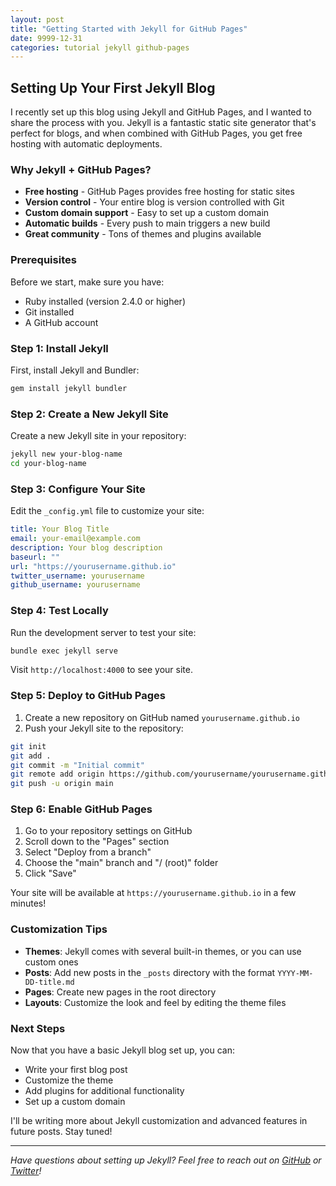 ```yaml
---
layout: post
title: "Getting Started with Jekyll for GitHub Pages"
date: 9999-12-31
categories: tutorial jekyll github-pages
---
```


## Setting Up Your First Jekyll Blog

I recently set up this blog using Jekyll and GitHub Pages, and I wanted to share the process with you. Jekyll is a fantastic static site generator that's perfect for blogs, and when combined with GitHub Pages, you get free hosting with automatic deployments.

### Why Jekyll + GitHub Pages?

- **Free hosting** - GitHub Pages provides free hosting for static sites
- **Version control** - Your entire blog is version controlled with Git
- **Custom domain support** - Easy to set up a custom domain
- **Automatic builds** - Every push to main triggers a new build
- **Great community** - Tons of themes and plugins available

### Prerequisites

Before we start, make sure you have:
- Ruby installed (version 2.4.0 or higher)
- Git installed
- A GitHub account

### Step 1: Install Jekyll

First, install Jekyll and Bundler:

```bash
gem install jekyll bundler
```

### Step 2: Create a New Jekyll Site

Create a new Jekyll site in your repository:

```bash
jekyll new your-blog-name
cd your-blog-name
```

### Step 3: Configure Your Site

Edit the `_config.yml` file to customize your site:

```yaml
title: Your Blog Title
email: your-email@example.com
description: Your blog description
baseurl: ""
url: "https://yourusername.github.io"
twitter_username: yourusername
github_username: yourusername
```

### Step 4: Test Locally

Run the development server to test your site:

```bash
bundle exec jekyll serve
```

Visit `http://localhost:4000` to see your site.

### Step 5: Deploy to GitHub Pages

1. Create a new repository on GitHub named `yourusername.github.io`
2. Push your Jekyll site to the repository:

```bash
git init
git add .
git commit -m "Initial commit"
git remote add origin https://github.com/yourusername/yourusername.github.io.git
git push -u origin main
```

### Step 6: Enable GitHub Pages

1. Go to your repository settings on GitHub
2. Scroll down to the "Pages" section
3. Select "Deploy from a branch"
4. Choose the "main" branch and "/ (root)" folder
5. Click "Save"

Your site will be available at `https://yourusername.github.io` in a few minutes!

### Customization Tips

- **Themes**: Jekyll comes with several built-in themes, or you can use custom ones
- **Posts**: Add new posts in the `_posts` directory with the format `YYYY-MM-DD-title.md`
- **Pages**: Create new pages in the root directory
- **Layouts**: Customize the look and feel by editing the theme files

### Next Steps

Now that you have a basic Jekyll blog set up, you can:
- Write your first blog post
- Customize the theme
- Add plugins for additional functionality
- Set up a custom domain

I'll be writing more about Jekyll customization and advanced features in future posts. Stay tuned!

---

*Have questions about setting up Jekyll? Feel free to reach out on [GitHub](https://github.com/josephmalisov) or [Twitter](https://twitter.com/josephmalisov)!* 